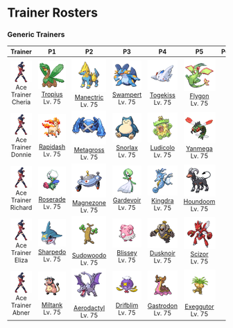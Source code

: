 # Trainer Rosters

### Generic Trainers

| Trainer | P1 | P2 | P3 | P4 | P5 | P6 |
|:-------:|:--:|:--:|:--:|:--:|:--:|:--:|
| ![Ace Trainer Cheria](../../assets/trainers/ace_trainer.png "Ace Trainer Cheria")<br>Ace Trainer Cheria | ![Tropius](../../assets/sprites/tropius/front.gif "Tropius")<br>[Tropius](../../pokemon/tropius.md/)<br>Lv. 75 | ![Manectric](../../assets/sprites/manectric/front.gif "Manectric")<br>[Manectric](../../pokemon/manectric.md/)<br>Lv. 75 | ![Swampert](../../assets/sprites/swampert/front.gif "Swampert")<br>[Swampert](../../pokemon/swampert.md/)<br>Lv. 75 | ![Togekiss](../../assets/sprites/togekiss/front.gif "Togekiss")<br>[Togekiss](../../pokemon/togekiss.md/)<br>Lv. 75 | ![Flygon](../../assets/sprites/flygon/front.gif "Flygon")<br>[Flygon](../../pokemon/flygon.md/)<br>Lv. 75 |
| ![Ace Trainer Donnie](../../assets/trainers/ace_trainer.png "Ace Trainer Donnie")<br>Ace Trainer Donnie | ![Rapidash](../../assets/sprites/rapidash/front.gif "Rapidash")<br>[Rapidash](../../pokemon/rapidash.md/)<br>Lv. 75 | ![Metagross](../../assets/sprites/metagross/front.gif "Metagross")<br>[Metagross](../../pokemon/metagross.md/)<br>Lv. 75 | ![Snorlax](../../assets/sprites/snorlax/front.gif "Snorlax")<br>[Snorlax](../../pokemon/snorlax.md/)<br>Lv. 75 | ![Ludicolo](../../assets/sprites/ludicolo/front.gif "Ludicolo")<br>[Ludicolo](../../pokemon/ludicolo.md/)<br>Lv. 75 | ![Yanmega](../../assets/sprites/yanmega/front.gif "Yanmega")<br>[Yanmega](../../pokemon/yanmega.md/)<br>Lv. 75 |
| ![Ace Trainer Richard](../../assets/trainers/ace_trainer.png "Ace Trainer Richard")<br>Ace Trainer Richard | ![Roserade](../../assets/sprites/roserade/front.gif "Roserade")<br>[Roserade](../../pokemon/roserade.md/)<br>Lv. 75 | ![Magnezone](../../assets/sprites/magnezone/front.gif "Magnezone")<br>[Magnezone](../../pokemon/magnezone.md/)<br>Lv. 75 | ![Gardevoir](../../assets/sprites/gardevoir/front.gif "Gardevoir")<br>[Gardevoir](../../pokemon/gardevoir.md/)<br>Lv. 75 | ![Kingdra](../../assets/sprites/kingdra/front.gif "Kingdra")<br>[Kingdra](../../pokemon/kingdra.md/)<br>Lv. 75 | ![Houndoom](../../assets/sprites/houndoom/front.gif "Houndoom")<br>[Houndoom](../../pokemon/houndoom.md/)<br>Lv. 75 |
| ![Ace Trainer Eliza](../../assets/trainers/ace_trainer.png "Ace Trainer Eliza")<br>Ace Trainer Eliza | ![Sharpedo](../../assets/sprites/sharpedo/front.gif "Sharpedo")<br>[Sharpedo](../../pokemon/sharpedo.md/)<br>Lv. 75 | ![Sudowoodo](../../assets/sprites/sudowoodo/front.gif "Sudowoodo")<br>[Sudowoodo](../../pokemon/sudowoodo.md/)<br>Lv. 75 | ![Blissey](../../assets/sprites/blissey/front.gif "Blissey")<br>[Blissey](../../pokemon/blissey.md/)<br>Lv. 75 | ![Dusknoir](../../assets/sprites/dusknoir/front.gif "Dusknoir")<br>[Dusknoir](../../pokemon/dusknoir.md/)<br>Lv. 75 | ![Scizor](../../assets/sprites/scizor/front.gif "Scizor")<br>[Scizor](../../pokemon/scizor.md/)<br>Lv. 75 |
| ![Ace Trainer Abner](../../assets/trainers/ace_trainer.png "Ace Trainer Abner")<br>Ace Trainer Abner | ![Miltank](../../assets/sprites/miltank/front.gif "Miltank")<br>[Miltank](../../pokemon/miltank.md/)<br>Lv. 75 | ![Aerodactyl](../../assets/sprites/aerodactyl/front.gif "Aerodactyl")<br>[Aerodactyl](../../pokemon/aerodactyl.md/)<br>Lv. 75 | ![Drifblim](../../assets/sprites/drifblim/front.gif "Drifblim")<br>[Drifblim](../../pokemon/drifblim.md/)<br>Lv. 75 | ![Gastrodon](../../assets/sprites/gastrodon/front.gif "Gastrodon")<br>[Gastrodon](../../pokemon/gastrodon.md/)<br>Lv. 75 | ![Exeggutor](../../assets/sprites/exeggutor/front.gif "Exeggutor")<br>[Exeggutor](../../pokemon/exeggutor.md/)<br>Lv. 75 |

